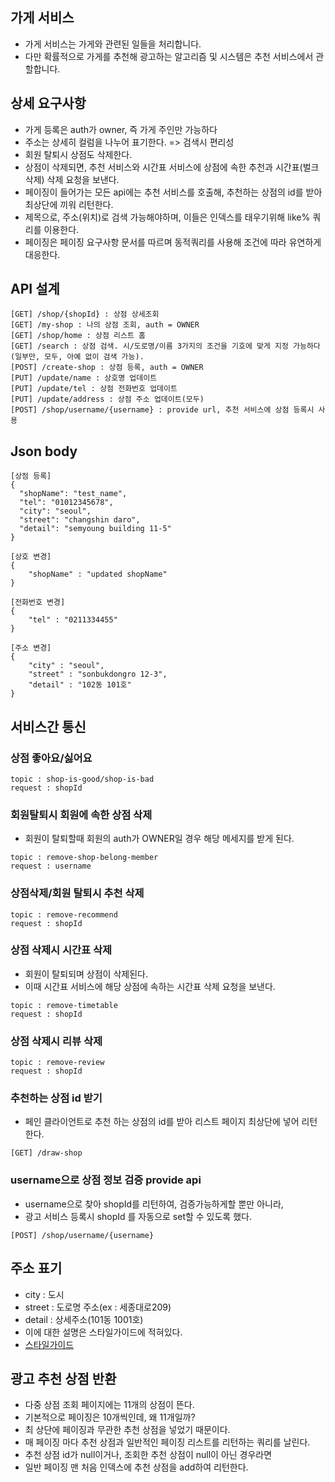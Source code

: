 ## 가게 서비스
* 가게 서비스는 가게와 관련된 일들을 처리합니다.
* 다만 확률적으로 가게를 추천해 광고하는 알고리즘 및 시스템은 추천 서비스에서 관할합니다.

## 상세 요구사항
* 가게 등록은 auth가 owner, 즉 가게 주인만 가능하다
* 주소는 상세히 컬럼을 나누어 표기한다. => 검색시 편리성
* 회원 탈퇴시 상점도 삭제한다.
* 상점이 삭제되면, 추천 서비스와 시간표 서비스에 상점에 속한 추천과 시간표(벌크삭제) 삭제 요청을 보낸다.
* 페이징이 들어가는 모든 api에는 추천 서비스를 호출해, 추천하는 상점의 id를 받아 최상단에 끼워 리턴한다.
* 제목으로, 주소(위치)로 검색 가능해야하며, 이들은 인덱스를 태우기위해 like% 쿼리를 이용한다.
* 페이징은 페이징 요구사항 문서를 따르며 동적쿼리를 사용해 조건에 따라 유연하게 대응한다.

## API 설계
```
[GET] /shop/{shopId} : 상점 상세조회
[GET] /my-shop : 나의 상점 조회, auth = OWNER
[GET] /shop/home : 상점 리스트 홈
[GET] /search : 상점 검색. 시/도로명/이름 3가지의 조건을 기호에 맞게 지정 가능하다(일부만, 모두, 아예 없이 검색 가능).
[POST] /create-shop : 상점 등록, auth = OWNER
[PUT] /update/name : 상호명 업데이트
[PUT] /update/tel : 상점 전화번호 업데이트
[PUT] /update/address : 상점 주소 업데이트(모두)
[POST] /shop/username/{username} : provide url, 추천 서비스에 상점 등록시 사용
```

## Json body
```
[상점 등록]
{
  "shopName": "test_name",
  "tel": "01012345678",
  "city": "seoul",
  "street": "changshin daro",
  "detail": "semyoung building 11-5"
}   

[상호 변경]
{
    "shopName" : "updated shopName"
}

[전화번호 변경]
{
    "tel" : "0211334455"
}

[주소 변경]
{
    "city" : "seoul",
    "street" : "sonbukdongro 12-3",
    "detail" : "102동 101호"
}
```

## 서비스간 통신
### 상점 좋아요/싫어요
```
topic : shop-is-good/shop-is-bad
request : shopId
```
### 회원탈퇴시 회원에 속한 상점 삭제
* 회원이 탈퇴할때 회원의 auth가 OWNER일 경우 해당 메세지를 받게 된다.
```
topic : remove-shop-belong-member
request : username
```
### 상점삭제/회원 탈퇴시 추천 삭제
```
topic : remove-recommend
request : shopId
```
### 상점 삭제시 시간표 삭제
* 회원이 탈퇴되며 상점이 삭제된다.
* 이때 시간표 서비스에 해당 상점에 속하는 시간표 삭제 요청을 보낸다.
```
topic : remove-timetable
request : shopId
```
### 상점 삭제시 리뷰 삭제
```
topic : remove-review
request : shopId
```
### 추천하는 상점 id 받기
* 페인 클라이언트로 추천 하는 상점의 id를 받아 리스트 페이지 최상단에 넣어 리턴한다.
```
[GET] /draw-shop
```
### username으로 상점 정보 검증 provide api
* username으로 찾아 shopId를 리턴하여, 검증가능하게할 뿐만 아니라,
* 광고 서비스 등록시 shopId 를 자동으로 set할 수 있도록 했다.
```
[POST] /shop/username/{username}
```

## 주소 표기
* city : 도시
* street : 도로명 주소(ex : 세종대로209)
* detail : 상세주소(101동 1001호)
* 이에 대한 설명은 스타일가이드에 적혀있다.
* [스타일가이드](https://github.com/liveforone/study/blob/main/%5B%EB%82%98%EB%A7%8C%EC%9D%98%20%EC%8A%A4%ED%83%80%EC%9D%BC%20%EA%B0%80%EC%9D%B4%EB%93%9C%5D/m.%20%EC%A1%B0%EA%B1%B4%EC%9D%B4%20%EB%B3%B5%EC%9E%A1%ED%95%9C%20%EC%BF%BC%EB%A6%AC%EC%97%90%EC%84%9C%EB%8A%94%20%EC%BB%AC%EB%9F%BC%EC%9D%84%20%EC%9E%91%EA%B2%8C%20%EC%AA%BC%EA%B0%9C%EB%9D%BC.md)

## 광고 추천 상점 반환
* 다중 상점 조회 페이지에는 11개의 상점이 뜬다.
* 기본적으로 페이징은 10개씩인데, 왜 11개일까?
* 최 상단에 페이징과 무관한 추천 상점을 넣었기 때문이다.
* 매 페이징 마다 추천 상점과 일반적인 페이징 리스트를 리턴하는 쿼리를 날린다.
* 추천 상점 id가 null이거나, 조회한 추천 상점이 null이 아닌 경우라면 
* 일반 페이징 맨 처음 인덱스에 추천 상점을 add하여 리턴한다.